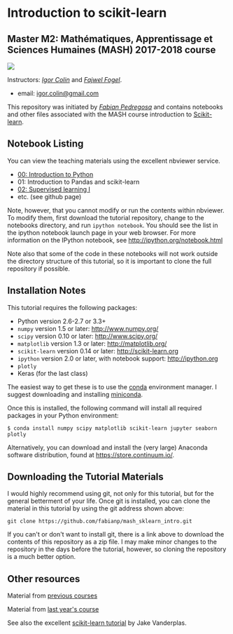 
# Introduction to scikit-learn
## Master M2: Mathématiques, Apprentissage et Sciences Humaines (MASH) 2017-2018 course 

![](http://www.di.ens.fr/~aspremon/MASH/LogoMASH.png)

Instructors: *[Igor Colin](http://igorcolin.github.io)* and *[Fajwel Fogel](http://www.di.ens.fr/~fogel/)*.

- email: <igor.colin@gmail.com>

This repository was initiated by *[Fabian Pedregosa](fa.bianp.net)* and contains notebooks and other files associated with the MASH course introduction to
[Scikit-learn](http://scikit-learn.org).

## Notebook Listing
You can view the teaching materials using the excellent nbviewer service.

  * [00: Introduction to Python](https://nbviewer.jupyter.org/github/igorcolin/mash_2017/blob/master/00-Intoduction%20to%20the%20Python%20language.ipynb)
  * 01: Introduction to Pandas and scikit-learn
  * [02: Supervised learning I](http://nbviewer.jupyter.org/github/igorcolin/mash_2017/blob/master/02-Supervised%20learning%20I.ipynb)
  * etc. (see github page)

Note, however, that you cannot modify or run the contents within nbviewer.
To modify them, first download the tutorial repository, change to the notebooks directory, and run ``ipython notebook``.
You should see the list in the ipython notebook launch page in your web browser.
For more information on the IPython notebook, see http://ipython.org/notebook.html

Note also that some of the code in these notebooks will not work outside the
directory structure of this tutorial, so it is important to clone the full
repository if possible.


## Installation Notes
This tutorial requires the following packages:

- Python version 2.6-2.7 or 3.3+
- `numpy` version 1.5 or later: http://www.numpy.org/
- `scipy` version 0.10 or later: http://www.scipy.org/
- `matplotlib` version 1.3 or later: http://matplotlib.org/
- `scikit-learn` version 0.14 or later: http://scikit-learn.org
- `ipython` version 2.0 or later, with notebook support: http://ipython.org
- `plotly`
- Keras (for the last class)

The easiest way to get these is to use the [conda](https://store.continuum.io/) environment manager.
I suggest downloading and installing [miniconda](http://conda.pydata.org/miniconda.html).

Once this is installed, the following command will install all required packages in your Python environment:
```
$ conda install numpy scipy matplotlib scikit-learn jupyter seaborn plotly
```

Alternatively, you can download and install the (very large) Anaconda software distribution, found at https://store.continuum.io/.

## Downloading the Tutorial Materials
I would highly recommend using git, not only for this tutorial, but for the
general betterment of your life.  Once git is installed, you can clone the
material in this tutorial by using the git address shown above:

    git clone https://github.com/fabianp/mash_sklearn_intro.git

If you can't or don't want to install git, there is a link above to download
the contents of this repository as a zip file.  I may make minor changes to
the repository in the days before the tutorial, however, so cloning the
repository is a much better option.



## Other resources

Material from [previous courses](http://www.di.ens.fr/~slacoste/teaching/projet-MASH-2015/)

Material from [last year's course](https://github.com/fabianp/mash_2016_sklearn_intro)

See also the excellent [scikit-learn tutorial](https://github.com/jakevdp/sklearn_tutorial) by Jake Vanderplas.
